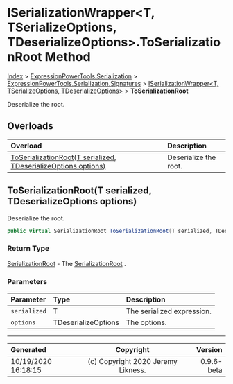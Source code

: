 ﻿# ISerializationWrapper&lt;T, TSerializeOptions, TDeserializeOptions>.ToSerializationRoot Method

[Index](../index.md) > [ExpressionPowerTools.Serialization](ExpressionPowerTools.Serialization.a.md) > [ExpressionPowerTools.Serialization.Signatures](ExpressionPowerTools.Serialization.Signatures.n.md) > [ISerializationWrapper<T, TSerializeOptions, TDeserializeOptions>](ExpressionPowerTools.Serialization.Signatures.ISerializationWrapper`3.i.md) > **ToSerializationRoot**

Deserialize the root.

## Overloads

| Overload | Description |
| :-- | :-- |
| [ToSerializationRoot(T serialized, TDeserializeOptions options)](#toserializationroott-serialized-tdeserializeoptions-options) | Deserialize the root. |
## ToSerializationRoot(T serialized, TDeserializeOptions options)

Deserialize the root.

```csharp
public virtual SerializationRoot ToSerializationRoot(T serialized, TDeserializeOptions options)
```

### Return Type

 [SerializationRoot](ExpressionPowerTools.Serialization.Serializers.SerializationRoot.cs.md)  - The [SerializationRoot](ExpressionPowerTools.Serialization.Serializers.SerializationRoot.cs.md) .

### Parameters

| Parameter | Type | Description |
| :-- | :-- | :-- |
| `serialized` | T | The serialized expression. |
| `options` | TDeserializeOptions | The options. |



---

| Generated | Copyright | Version |
| :-- | :-: | --: |
| 10/19/2020 16:18:15 | (c) Copyright 2020 Jeremy Likness. | 0.9.6-beta |
